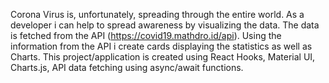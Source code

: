 

Corona Virus is, unfortunately, spreading through the entire world. As a developer i can help to spread awareness by visualizing the data. The data is fetched from the API (https://covid19.mathdro.id/api). Using the information from the API i  create cards displaying the statistics as well as Charts. This project/application is created using React Hooks, Material UI, Charts.js, API data fetching using async/await functions.


